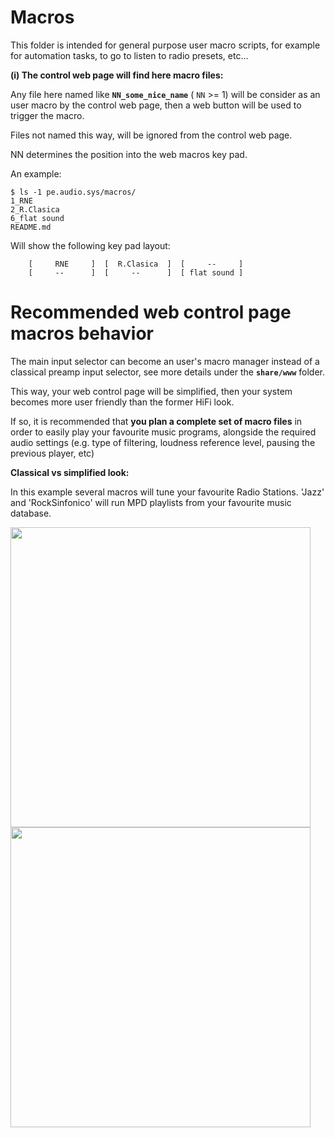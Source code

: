 # Macros
This folder is intended for general purpose user macro scripts, for example for automation tasks,
to go to listen to radio presets, etc...

**(i) The control web page will find here macro files:**

Any file here named like **`NN_some_nice_name`** ( `NN` >= 1) will be consider as an user macro by the control web page, then a web button will be used to trigger the macro.

Files not named this way, will be ignored from the control web page.

NN determines the position into the web macros key pad.

An example:

```
$ ls -1 pe.audio.sys/macros/
1_RNE
2_R.Clasica
6_flat sound
README.md
```

Will show the following key pad layout:

```
    [     RNE     ]  [  R.Clasica  ]  [     --     ]
    [     --      ]  [     --      ]  [ flat sound ]
```

# Recommended web control page macros behavior

The main input selector can become an user's macro manager instead of a classical preamp input selector, see more details under the **`share/www`** folder.

This way, your web control page will be simplified, then your system becomes more user friendly than the former HiFi look.

If so, it is recommended that **you plan a complete set of macro files** in order to easily play your favourite music programs, alongside the required audio settings (e.g. type of filtering, loudness reference level, pausing the previous player, etc)

**Classical vs simplified look:**

In this example several macros will tune your favourite Radio Stations. 'Jazz' and 'RockSinfonico' will run MPD playlists from your favourite music database.

<a href="url"><img src="https://github.com/Rsantct/pe.audio.sys/raw/macros_update/pe.audio.sys/doc/images/web%20inputs%20selector%20and%20macros%20buttons.png" align="center" width="480" ></a>
<a href="url"><img src="https://github.com/Rsantct/pe.audio.sys/raw/macros_update/pe.audio.sys/doc/images/web%20macros%20selector.png" align="center" width="480" ></a>
